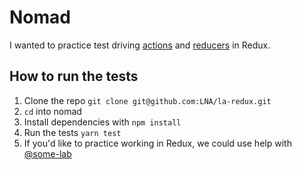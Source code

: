 # Nomad
I wanted to practice test driving [actions](https://github.com/LNA/la-redux/blob/master/nomad/src/actions/index.spec.js) and [reducers](https://github.com/LNA/la-redux/blob/master/nomad/src/reducers/trips.spec.js) in Redux.

## How to run the tests
1. Clone the repo `git clone git@github.com:LNA/la-redux.git`
2. `cd` into nomad
3. Install dependencies with `npm install`
4. Run the tests `yarn test`
5. If you'd like to practice working in Redux, we could use help with [@some-lab](https://github.com/some-lab)
